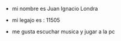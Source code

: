 - mi nombre es Juan Ignacio Londra

- mi legajo es : 11505

- me gusta escuchar musica y jugar a la pc
